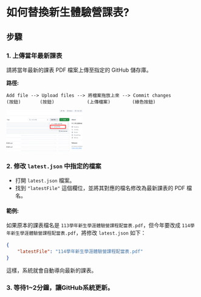 # 如何替換新生體驗營課表?

## 步驟

### 1. 上傳當年最新課表
請將當年最新的課表 PDF 檔案上傳至指定的 GitHub 儲存庫。

**路徑:**
```
Add file --> Upload files --> 將檔案拖放上來 --> Commit changes
(按鈕)       (按鈕)            (上傳檔案)        (綠色按鈕)

```
<img src="readme_img/01.png" alt="替換新生體驗營課表指南" width="200">

### 2. 修改 `latest.json` 中指定的檔案

- 打開 `latest.json` 檔案。
- 找到 `"latestFile"` 這個欄位，並將其對應的檔名修改為最新課表的 PDF 檔名。

#### 範例:
如果原本的課表檔名是 `113學年新生學涯體驗營課程配當表.pdf`，但今年要改成 `114學年新生學涯體驗營課程配當表.pdf`，將修改 `latest.json` 如下：

```json
{
    "latestFile": "114學年新生學涯體驗營課程配當表.pdf"
}
```

這樣，系統就會自動導向最新的課表。

### 3. 等待1~2分鐘，讓GitHub系統更新。


